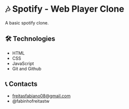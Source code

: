 # 🎶 Spotify - Web Player Clone

A basic spotify clone.

## 🛠️ Technologies
- HTML
- CSS
- JavaScript
- Git and Github

## 📞 Contacts
- freitasfabiano08@gmail.com
- @fabinhofreitastw
